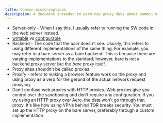 ```yaml
---
title: Common misconceptions
description: A document intended to warn new proxy devs about common misconceptions they may have before they get started
---
```


- Server-only - When I say this, I usually refer to running the SW code in the web server instead.
- [writable](https://developer.mozilla.org/en-US/docs/Web/JavaScript/Reference/Global_Objects/Object/defineProperty#writable) vs [configurable](https://developer.mozilla.org/en-US/docs/Web/JavaScript/Reference/Global_Objects/Object/defineProperty#configurable)
- Backend - The code that the _user_ doesn't see. Usually, this refers to using different implementations of the same thing. For example, you may refer to a bare server as a bare backend. This is because there are varying implementations to the standard; however, bare is not a backend proxy server but the _bare_ proxy itself.
- Proxy sites shouldn't be called proxies
- Proxify - refers to making a browser feature work on the proxy and using proxy as a verb for the gerund of the actual network request proxying.
- Don't confuse web proxies with HTTP proxies. Web proxies give you control over the sandboxing and don't require any configuration. If you try using an HTTP proxy over Aero, the data won't go through that proxy. It's like how using VPNs behind TOR breaks security. You must set up the HTTP proxy on the bare server, preferably through a custom implementation.

